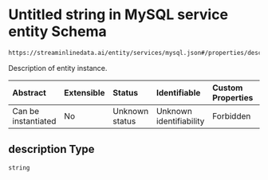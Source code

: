 # Untitled string in MySQL service entity Schema

```txt
https://streaminlinedata.ai/entity/services/mysql.json#/properties/description
```

Description of entity instance.

| Abstract            | Extensible | Status         | Identifiable            | Custom Properties | Additional Properties | Access Restrictions | Defined In                                                       |
| :------------------ | :--------- | :------------- | :---------------------- | :---------------- | :-------------------- | :------------------ | :--------------------------------------------------------------- |
| Can be instantiated | No         | Unknown status | Unknown identifiability | Forbidden         | Allowed               | none                | [mySQL.json*](../out/services/mySQL.json "open original schema") |

## description Type

`string`
